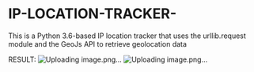 # IP-LOCATION-TRACKER-
This is a Python 3.6-based IP location tracker that uses the urllib.request module and the GeoJs API to retrieve geolocation data


RESULT:
![Uploading image.png…]()
![Uploading image.png…]()
